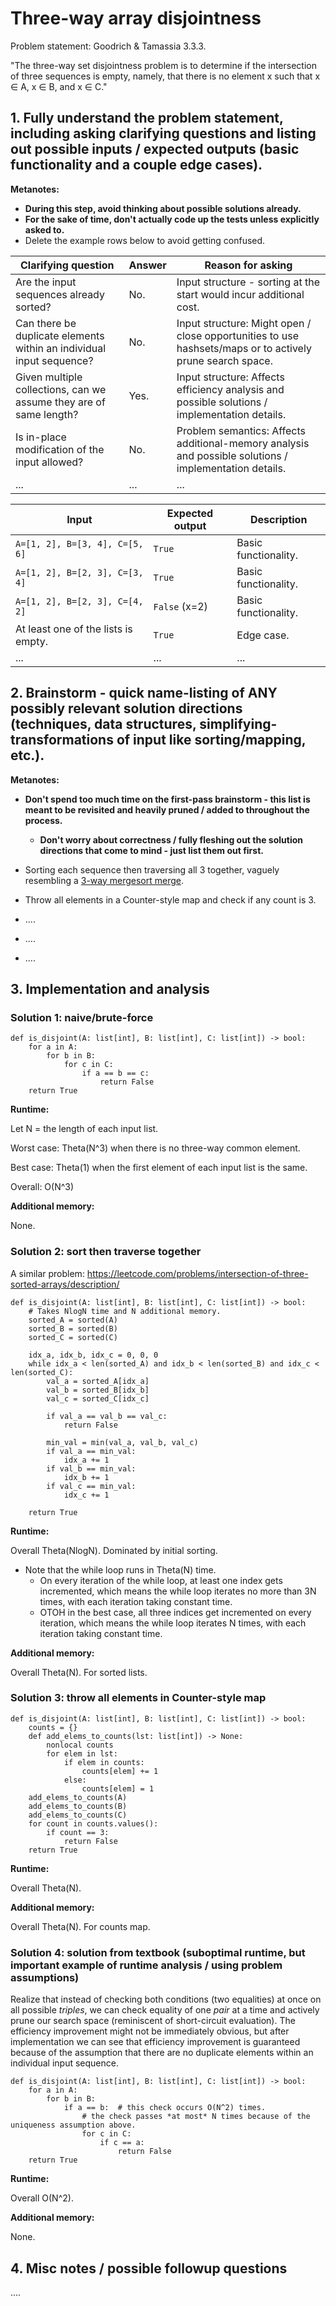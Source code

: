 # Three-way array disjointness

Problem statement: Goodrich & Tamassia 3.3.3.

"The three-way set disjointness problem is to determine if the intersection of three sequences is empty, namely, that there is no element x such that x ∈ A, x ∈ B, and x ∈ C."


## 1. Fully understand the problem statement, including asking clarifying questions and listing out possible inputs / expected outputs (basic functionality and a couple edge cases).

**Metanotes:**
- **During this step, avoid thinking about possible solutions already.**
- **For the sake of time, don't actually code up the tests unless explicitly asked to.**
- Delete the example rows below to avoid getting confused.

| Clarifying question | Answer | Reason for asking |
| --- | --- | --- |
| Are the input sequences already sorted? | No. | Input structure - sorting at the start would incur additional cost. |
| Can there be duplicate elements within an individual input sequence? | No. | Input structure: Might open / close opportunities to use hashsets/maps or to actively prune search space. |
| Given multiple collections, can we assume they are of same length? |  Yes. | Input structure: Affects efficiency analysis and possible solutions / implementation details. |
| Is in-place modification of the input allowed? | No. | Problem semantics: Affects additional-memory analysis and possible solutions / implementation details. |
| ... | ... | ... |

| Input | Expected output | Description |
| --- | --- | --- |
| `A=[1, 2], B=[3, 4], C=[5, 6]` | `True` | Basic functionality. |
| `A=[1, 2], B=[2, 3], C=[3, 4]` | `True` | Basic functionality. |
| `A=[1, 2], B=[2, 3], C=[4, 2]` | `False` (x=2) | Basic functionality. |
| At least one of the lists is empty. | `True` | Edge case. |
| ... | ... | ... |


## 2. Brainstorm - quick name-listing of ANY possibly relevant solution directions (techniques, data structures, simplifying-transformations of input like sorting/mapping, etc.).

**Metanotes:**
- **Don't spend too much time on the first-pass brainstorm - this list is meant to be revisited and heavily pruned / added to throughout the process.**
    - **Don't worry about correctness / fully fleshing out the solution directions that come to mind - just list them out first.**

- Sorting each sequence then traversing all 3 together, vaguely resembling a [3-way mergesort merge](https://leetcode.com/discuss/interview-question/568482/facebook-phone-merge-3-sorted-arrays).
- Throw all elements in a Counter-style map and check if any count is 3.
- ....
- ....
- ....


## 3. Implementation and analysis

### Solution 1: naive/brute-force

```
def is_disjoint(A: list[int], B: list[int], C: list[int]) -> bool:
    for a in A:
        for b in B:
            for c in C:
                if a == b == c:
                    return False
    return True
```

**Runtime:**

Let N = the length of each input list.

Worst case: Theta(N^3) when there is no three-way common element.

Best case: Theta(1) when the first element of each input list is the same.

Overall: O(N^3)

**Additional memory:**

None.


### Solution 2: sort then traverse together

A similar problem: https://leetcode.com/problems/intersection-of-three-sorted-arrays/description/

```
def is_disjoint(A: list[int], B: list[int], C: list[int]) -> bool:
    # Takes NlogN time and N additional memory.
    sorted_A = sorted(A)
    sorted_B = sorted(B)
    sorted_C = sorted(C)

    idx_a, idx_b, idx_c = 0, 0, 0
    while idx_a < len(sorted_A) and idx_b < len(sorted_B) and idx_c < len(sorted_C):
        val_a = sorted_A[idx_a]
        val_b = sorted_B[idx_b]
        val_c = sorted_C[idx_c]

        if val_a == val_b == val_c:
            return False

        min_val = min(val_a, val_b, val_c)
        if val_a == min_val:
            idx_a += 1
        if val_b == min_val:
            idx_b += 1
        if val_c == min_val:
            idx_c += 1

    return True
```

**Runtime:**

Overall Theta(NlogN). Dominated by initial sorting.
- Note that the while loop runs in Theta(N) time.
    - On every iteration of the while loop, at least one index gets incremented, which means the while loop iterates no more than 3N times, with each iteration taking constant time.
    - OTOH in the best case, all three indices get incremented on every iteration, which means the while loop iterates N times, with each iteration taking constant time.

**Additional memory:**

Overall Theta(N). For sorted lists.


### Solution 3: throw all elements in Counter-style map

```
def is_disjoint(A: list[int], B: list[int], C: list[int]) -> bool:
    counts = {}
    def add_elems_to_counts(lst: list[int]) -> None:
        nonlocal counts
        for elem in lst:
            if elem in counts:
                counts[elem] += 1
            else:
                counts[elem] = 1
    add_elems_to_counts(A)
    add_elems_to_counts(B)
    add_elems_to_counts(C)
    for count in counts.values():
        if count == 3:
            return False
    return True
```

**Runtime:**

Overall Theta(N).

**Additional memory:**

Overall Theta(N). For counts map.


### Solution 4: solution from textbook (suboptimal runtime, but important example of runtime analysis / using problem assumptions)

Realize that instead of checking both conditions (two equalities) at once on all possible *triples*, we can check equality of one *pair* at a time and actively prune our search space (reminiscent of short-circuit evaluation). The efficiency improvement might not be immediately obvious, but after implementation we can see that efficiency improvement is guaranteed because of the assumption that there are no duplicate elements within an individual input sequence.

```
def is_disjoint(A: list[int], B: list[int], C: list[int]) -> bool:
    for a in A:
        for b in B:
            if a == b:  # this check occurs O(N^2) times.
                # the check passes *at most* N times because of the uniqueness assumption above.
                for c in C:
                    if c == a:
                        return False
    return True
```

**Runtime:**

Overall O(N^2).

**Additional memory:**

None.


## 4. Misc notes / possible followup questions

....
